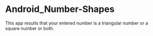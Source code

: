 # Android_Number-Shapes
This app results that your entered number is a triangular number or a square number or both.

